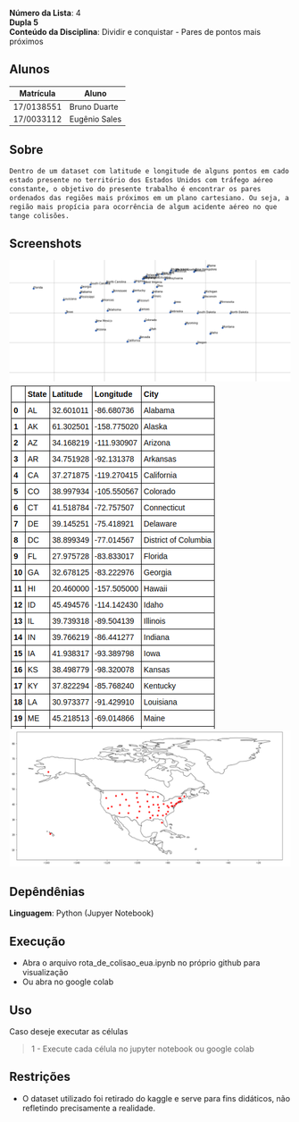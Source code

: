 **Número da Lista**: 4<br>
**Dupla 5**<br>
**Conteúdo da Disciplina**: Dividir e conquistar - Pares de pontos mais próximos<br>

## Alunos
|Matrícula | Aluno |
| -- | -- |
| 17/0138551|Bruno Duarte|
| 17/0033112|Eugênio Sales|

## Sobre 
    Dentro de um dataset com latitude e longitude de alguns pontos em cado estado presente no território dos Estados Unidos com tráfego aéreo constante, o objetivo do presente trabalho é encontrar os pares ordenados das regiões mais próximos em um plano cartesiano. Ou seja, a região mais propícia para ocorrência de algum acidente aéreo no que tange colisões.
    
## Screenshots

![Image 1](./images/1.png) ![IMage 2](./images/2.png)
![Image3](./images/3.png)

## Depêndênias

**Linguagem**: Python (Jupyer Notebook)
<br>

## Execução

- Abra o arquivo rota_de_colisao_eua.ipynb no próprio github para visualização
- Ou abra no google colab 


## Uso 
Caso deseje executar as células

> 1 - Execute cada célula no jupyter notebook ou google colab



## Restrições
 * O dataset utilizado foi retirado do kaggle e serve para fins didáticos, não refletindo precisamente a realidade.
